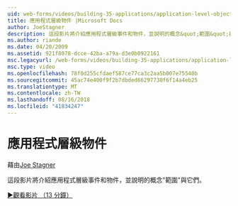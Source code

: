 ```yaml
---
uid: web-forms/videos/building-35-applications/application-level-objects
title: 應用程式層級物件 |Microsoft Docs
author: JoeStagner
description: 這段影片將介紹應用程式層級事件和物件，並說明的概念&quot;範圍&quot;與它們。
ms.author: riande
ms.date: 04/20/2009
ms.assetid: 921f8078-dcce-42ba-a79a-d3e0b0922161
msc.legacyurl: /web-forms/videos/building-35-applications/application-level-objects
msc.type: video
ms.openlocfilehash: 78f0d255cfdaef587ce77ca3c2aa5b007e75540b
ms.sourcegitcommit: 45ac74e400f9f2b7dbded66297730f6f14a4eb25
ms.translationtype: MT
ms.contentlocale: zh-TW
ms.lasthandoff: 08/16/2018
ms.locfileid: "41834247"
---
```

<a name="application-level-objects"></a>應用程式層級物件
====================
藉由[Joe Stagner](https://github.com/JoeStagner)

這段影片將介紹應用程式層級事件和物件，並說明的概念&quot;範圍&quot;與它們。

[&#9654;觀看影片 （13 分鐘）](https://channel9.msdn.com/Blogs/ASP-NET-Site-Videos/application-level-objects)

